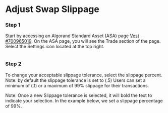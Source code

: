 # Adjust Swap Slippage

### Step 1

Start by accessing an Algorand Standard Asset (ASA) page [Vest #700965019](https://vestige.fi/asset/700965019). On the ASA page, you will see the Trade section of the page. Select the Settings icon located at the top right.

<figure><img src="../../.gitbook/assets/TradeVest#3 Settings.png" alt="" /><figcaption></figcaption></figure>

### Step 2

To change your acceptable slippage tolerance, select the slippage percent. Note: by default the slippage tolerance is set to (.5) Users can set a minimum of (.1) or a maximum of 99% slippage for their transactions. &#x20;

Note: Once a new Slippage tolerance is selected, it will bold the text to indicate your selection. In the example below, we set a slippage percentage of 99%.

<figure><img src="../../.gitbook/assets/Slippage Update.png" alt="" /><figcaption></figcaption></figure>

